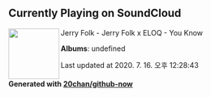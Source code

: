 ## Currently Playing on SoundCloud

[<img align="left" width="100" src="https://i1.sndcdn.com/artworks-000146776969-5gj846-t120x120.jpg">](https://soundcloud.com/jerryfolkmusic/jerry-folk-x-eloq-you-know-1)

Jerry Folk - Jerry Folk x ELOQ - You Know

**Albums**: undefined

Last updated at 2020. 7. 16. 오후 12:28:43

#### Generated with [20chan/github-now](https://github.com/20chan/github-now)


<!--
**20chan/20chan** is a ✨ _special_ ✨ repository because its `README.md` (this file) appears on your GitHub profile.

Here are some ideas to get you started:

- 🔭 I’m currently working on ...
- 🌱 I’m currently learning ...
- 👯 I’m looking to collaborate on ...
- 🤔 I’m looking for help with ...
- 💬 Ask me about ...
- 📫 How to reach me: ...
- 😄 Pronouns: ...
- ⚡ Fun fact: ...
-->
